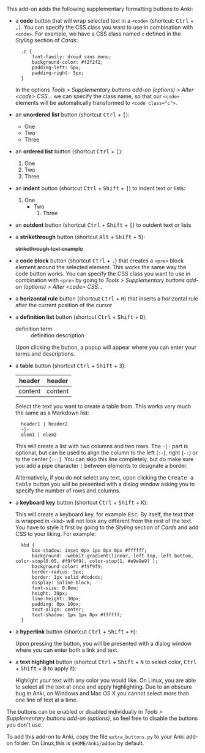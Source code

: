 
This add-on adds the following supplementary formatting buttons to Anki:

* a **code** button that will wrap selected text in a `<code>` (shortcut: <kbd>Ctrl</kbd> + <kbd>,</kbd>). You can specify the CSS class you want to use in combination with `<code>`. For example, we have a CSS class named `c` defined in the *Styling* section of *Cards*:


        .c {
            font-family: droid sans mono;
            background-color: #f2f2f2;
            padding-left: 5px;
            padding-right: 5px;
        }

    In the options *Tools &gt; Supplementary buttons add-on (options) &gt; Alter &lt;code&gt; CSS...* we can specify the class name, so that our `<code>` elements will be automatically transformed to `<code class="c">`.

* an **unordered list** button (shortcut <kbd>Ctrl</kbd> + <kbd>[</kbd>):

    * One
    * Two
    * Three

* an **ordered list** button (shortcut <kbd>Ctrl</kbd> + <kbd>]</kbd>):

    1. One
    2. Two
    3. Three

* an **indent** button (shortcut <kbd>Ctrl</kbd> + <kbd>Shift</kbd> + <kbd>]</kbd>) to indent text or lists:

    1. One
        * Two
            1. Three

* an **outdent** button (shortcut <kbd>Ctrl</kbd> + <kbd>Shift</kbd> + <kbd>[</kbd>) to outdent text or lists

* a **strikethrough** button (shortcut <kbd>Alt</kbd> + <kbd>Shift</kbd> + <kbd>5</kbd>):

    ~~strikethrough text example~~

* a **code block** button (shortcut <kbd>Ctrl</kbd> + <kbd>.</kbd>) that creates a `<pre>` block element around the selected element. This works the same way the code button works. You can specify the CSS class you want to use in combination with <code>&lt;pre&gt;</code> by going to <i>Tools &gt; Supplementary buttons add-on (options) &gt; Alter &lt;code&gt; CSS...</i>

* a **horizontal rule** button (shortcut <kbd>Ctrl</kbd> + <kbd>H</kbd>) that inserts a horizontal rule after the current position of the cursor

* a **definition list** button (shortcut <kbd>Ctrl</kbd> + <kbd>Shift</kbd> + <kbd>D</kbd>):

    <dl><dt>definition term</dt><dd>definition description</dd>

    Upon clicking the button, a popup will appear where you can enter your terms and descriptions.

* a **table** button (shortcut <kbd>Ctrl</kbd> + <kbd>Shift</kbd> + <kbd>3</kbd>):

    header | header
    --- | ---
    content | content
    
    Select the text you want to create a table from. This works very much the same as a Markdown list: 
    
        header1 | header2
        -|-
        elem1 | elem2
    
    This will create a list with two columns and two rows. The `-|-` part is optional, but can be used to align the column to the left (`:-`), right (`-:`) or to the center (`:-:`). You can skip this line completely, but do make sure you add a pipe character `|` between elements to designate a border.
    
    Alternatively, if you do not select any text, upon clicking the <kbd>Create a table</kbd> button you will be presented with a dialog window asking you to specify the number of rows and columns.
    
* a **keyboard key** button (shortcut <kbd>Ctrl</kbd> + <kbd>Shift</kbd> + <kbd>K</kbd>):
    
    This will create a keyboard key, for example <kbd>Esc</kbd>. By itself, the text that is wrapped in `<kbd>` will not look any different from the rest of the text. You have to style it first by going to the *Styling* section of *Cards* and add CSS to your liking. For example:


        kbd {
            box-shadow: inset 0px 1px 0px 0px #ffffff;
            background: -webkit-gradient(linear, left top, left bottom, color-stop(0.05, #f9f9f9), color-stop(1, #e9e9e9) );
            background-color: #f9f9f9;
            border-radius: 5px;
            border: 1px solid #dcdcdc;
            display: inline-block;
            font-size: 0.8em;
            height: 30px;
            line-height: 30px;
            padding: 0px 10px;
            text-align: center;
            text-shadow: 1px 1px 0px #ffffff;
        }

* a **hyperlink** button (shortcut <kbd>Ctrl</kbd> + <kbd>Shift</kbd> + <kbd>H</kbd>):

    Upon pressing the button, you will be presented with a dialog window where you can enter both a link and text.
    
* a **text highlight** button (shortcut <kbd>Ctrl</kbd> + <kbd>Shift</kbd> + <kbd>N</kbd> to select color, <kbd>Ctrl</kbd> + <kbd>Shift</kbd> + <kbd>B</kbd> to apply it):

    Highlight your text with any color you would like. On Linux, you are able to select all the text at once and apply highlighting. Due to an obscure bug in Anki, on Windows and Mac OS X you cannot select more than one line of text at a time.

The buttons can be enabled or disabled individually in *Tools > Supplementary buttons add-on (options)*, so feel free to disable the buttons you don't use.

To add this add-on to Anki, copy the file `extra_buttons.py` to your Anki add-on folder. On Linux,this is   `$HOME/Anki/addon` by default.
